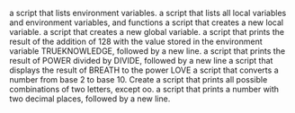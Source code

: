  a script that lists environment variables.
a script that lists all local variables and environment variables, and functions
 a script that creates a new local variable.
 a script that creates a new global variable.
a script that prints the result of the addition of 128 with the value stored in the environment variable TRUEKNOWLEDGE, followed by a new line.
 a script that prints the result of POWER divided by DIVIDE, followed by a new line
 a script that displays the result of BREATH to the power LOVE
a script that converts a number from base 2 to base 10.
Create a script that prints all possible combinations of two letters, except oo.
a script that prints a number with two decimal places, followed by a new line.

